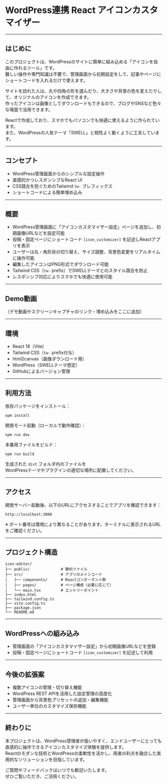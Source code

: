 # WordPress連携 React アイコンカスタマイザー

---

## はじめに

このプロジェクトは、WordPressのサイトに簡単に組み込める「アイコンを自由に作れるツール」です。  
難しい操作や専門知識は不要で、管理画面から初期設定をして、記事やページにショートコードを入れるだけで使えます。  

サイトを訪れた人は、丸や四角の形を選んだり、大きさや背景の色を変えたりして、オリジナルのアイコンを作成できます。  
作ったアイコンは画像としてダウンロードもできるので、ブログやSNSなど色々な場面で活用できます。  

Reactで作成しており、スマホでもパソコンでも快適に使えるように作られています。  
また、WordPressの人気テーマ「SWELL」と相性よく動くように工夫しています。

---

## コンセプト

- WordPress管理画面からのシンプルな設定操作  
- 直感的かつレスポンシブなReact UI  
- CSS競合を防ぐためのTailwind `tw-` プレフィックス  
- ショートコードによる簡単埋め込み  

---

## 概要

- WordPress管理画面に「アイコンカスタマイザー設定」ページを追加し、初期画像URLなどを設定可能  
- 投稿・固定ページにショートコード `[icon_customizer]` を記述しReactアプリを表示  
- ユーザーは丸・角形状の切り替え、サイズ調整、背景色変更をリアルタイムに操作可能  
- 編集したアイコンはPNG形式でダウンロード可能  
- Tailwind CSS（`tw-` prefix）でSWELLテーマとのスタイル競合を防止  
- レスポンシブ対応によりスマホでも快適に使用可能  

---

## Demo動画

（デモ動画やスクリーンキャプチャのリンク・埋め込みをここに追加）

---

## 環境

- React 18（Vite）  
- Tailwind CSS（`tw-` prefix付与）  
- html2canvas（画像ダウンロード用）  
- WordPress（SWELLテーマ想定）  
- GitHubによるバージョン管理  

---

## 利用方法

依存パッケージをインストール：

    npm install

開発モード起動（ローカルで動作確認）：

    npm run dev

本番用ファイルをビルド：

    npm run build

生成された `dist` フォルダ内のファイルを  
WordPressテーマやプラグインの適切な場所に配置してください。

---

## アクセス

開発サーバー起動後、以下のURLにアクセスすることでアプリを確認できます：

    http://localhost:3000

※ ポート番号は環境により異なることがあります。ターミナルに表示されるURLをご確認ください。

---

## プロジェクト構造

    icon-editor/
    ├── public/              # 静的ファイル
    ├── src/                 # アプリのメインコード
    │   ├── components/      # Reactコンポーネント群
    │   ├── pages/           # ページ構成（必要に応じて）
    │   └── main.tsx         # エントリーポイント
    ├── index.html
    ├── tailwind.config.ts
    ├── vite.config.ts
    ├── package.json
    └── README.md

---

## WordPressへの組み込み

- 管理画面の「アイコンカスタマイザー設定」から初期画像URLなどを登録  
- 投稿・固定ページにショートコード `[icon_customizer]` を記述して利用  

---

## 今後の拡張案

- 複数アイコンの管理・切り替え機能  
- WordPress REST APIを活用した設定管理の高度化  
- 管理画面から背景色プリセットの追加・編集機能  
- ユーザー単位のカスタマイズ保存機能  

---

## 終わりに

本プロジェクトは、WordPress管理者が扱いやすく、エンドユーザーにとっても直感的に操作できるアイコンカスタマイズ体験を提供します。  
Reactのモダンな技術とWordPressの柔軟性を活かし、両者の利点を融合した実用的なソリューションを目指しています。

ご質問やフィードバックはいつでも歓迎いたします。  
ぜひご覧いただき、ご活用ください。
